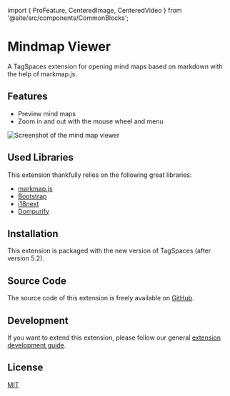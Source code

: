 import { ProFeature, CenteredImage, CenteredVideo } from '@site/src/components/CommonBlocks';

# Mindmap Viewer

A TagSpaces extension for opening mind maps based on markdown with the help of markmap.js.

## Features

- Preview mind maps
- Zoom in and out with the mouse wheel and menu

![Screenshot of the mind map viewer](/media/extensions/mindmap-viewer-lead.png)

## Used Libraries

This extension thankfully relies on the following great libraries:

- [markmap.js](https://markmap.js.org/)
- [Bootstrap](https://getbootstrap.com/)
- [i18next](https://www.i18next.com/)
- [Dompurify](https://github.com/cure53/DOMPurify)

## Installation

This extension is packaged with the new version of TagSpaces (after version 5.2).

## Source Code

The source code of this extension is freely available on [GitHub](https://github.com/tagspaces/tagspaces-extensions/tree/main/mindmap-viewer).

## Development

If you want to extend this extension, please follow our general [extension development guide](/dev/extension-development-guide).

## License

[MIT](https://github.com/tagspaces/tagspaces-extensions/blob/main/mindmap-viewer/LICENSE.txt)
